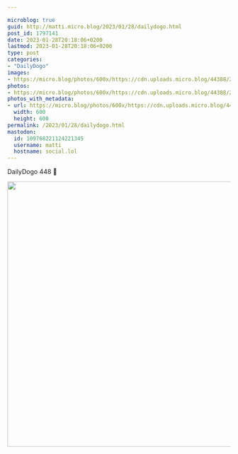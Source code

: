 ```yaml
---

microblog: true
guid: http://matti.micro.blog/2023/01/28/dailydogo.html
post_id: 1797141
date: 2023-01-28T20:18:06+0200
lastmod: 2023-01-28T20:18:06+0200
type: post
categories:
- "DailyDogo"
images:
- https://micro.blog/photos/600x/https://cdn.uploads.micro.blog/44388/2023/dee25d97ff.jpg
photos:
- https://micro.blog/photos/600x/https://cdn.uploads.micro.blog/44388/2023/dee25d97ff.jpg
photos_with_metadata:
- url: https://micro.blog/photos/600x/https://cdn.uploads.micro.blog/44388/2023/dee25d97ff.jpg
  width: 600
  height: 600
permalink: /2023/01/28/dailydogo.html
mastodon:
  id: 109768221124221345
  username: matti
  hostname: social.lol
---
```

DailyDogo 448 🐶

<img src="https://micro.blog/photos/600x/https://blog.martin-haehnel.de/uploads/2023/dee25d97ff.jpg" width="600" height="600" alt="" />
